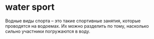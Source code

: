 # water sport

Водные виды спорта – это такие спортивные занятия, которые проводятся на водоемах. Их можно разделить по тому, насколько сильно участники погружаются в воду.